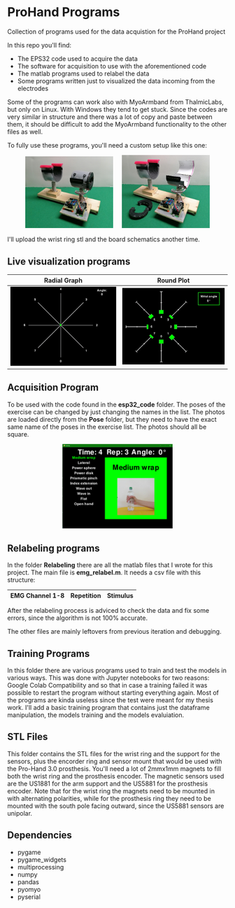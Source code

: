 # ProHand Programs
Collection of programs used for the data acquistion for the ProHand project

In this repo you'll find:
  - The EPS32 code used to acquire the data
  - The software for acquisition to use with the aforementioned code
  - The matlab programs used to relabel the data
  - Some programs written just to visualized the data incoming from the electrodes

Some of the programs can work also with MyoArmband from ThalmicLabs, but only on Linux. With Windows they tend to get stuck.
Since the codes are very similar in structure and there was a lot of copy and paste between them, it should be difficult to add the MyoArmband functionality to the other files as well.

To fully use these programs, you'll need a custom setup like this one:
<p align="middle">
  <img src="https://github.com/SartoratoGiulio/ProHand_Programs/blob/main/readme_img/setup1.jpg" width=40% height=40%>
  &nbsp; &nbsp;
  <img src="https://github.com/SartoratoGiulio/ProHand_Programs/blob/main/readme_img/setup2.jpg" width=40% height=40%>
</p>

I'll upload the wrist ring stl and the board schematics another time.

## Live visualization programs
 Radial Graph | Round Plot
 :---------:|:----------:
![Radial Graph](https://github.com/SartoratoGiulio/ProHand_Programs/blob/main/readme_img/radial_graph.gif) | ![Round Plot](https://github.com/SartoratoGiulio/ProHand_Programs/blob/main/readme_img/round_graph.gif)

## Acquisition Program
To be used with the code found in the **esp32_code** folder.
The poses of the exercise can be changed by just changing the names in the list. The photos are loaded directly from the **Pose** folder, but they need to have the exact same name of the poses in the exercise list. The photos should all be square.
<p align="center">
  <img src="https://github.com/SartoratoGiulio/ProHand_Programs/blob/main/readme_img/pose_display.PNG" width=50% height=50%>
</p>

## Relabeling programs
In the folder **Relabeling** there are all the matlab files that I wrote for this project. The main file is **emg_relabel.m**. It needs a csv file with this structure:

EMG Channel 1-8| Repetition | Stimulus
:--:|:--:|:--:

After the relabeling process is adviced to check the data and fix some errors, since the algorithm is not 100% accurate.

The other files are mainly leftovers from previous iteration and debugging.

## Training Programs
In this folder there are various programs used to train and test the models in various ways. This was done with Jupyter notebooks for two reasons: Google Colab Compatibility and so that in case a training failed it was possible to restart the program without starting everything again. Most of the programs are kinda useless since the test were meant for my thesis work. I'll add a basic training program that contains just the dataframe manipulation, the models training and the models evaluiation.

## STL  Files
This folder contains the STL files for the wrist ring and the support for the sensors, plus the encorder ring and sensor mount that would be used with the Pro-Hand 3.0 prosthesis. You'll need a lot of 2mmx1mm magnets to fill both the wrist ring and the prosthesis encoder. The magnetic sensors used are the US1881 for the arm support and the US5881 for the prosthesis encoder. Note that for the wrist ring the magnets need to be mounted in with alternating polarities, while for the prosthesis ring they need to be mounted with the south pole facing outward, since the US5881 sensors are unipolar.

## Dependencies
 - pygame
 - pygame_widgets
 - multiprocessing
 - numpy
 - pandas
 - pyomyo
 - pyserial
